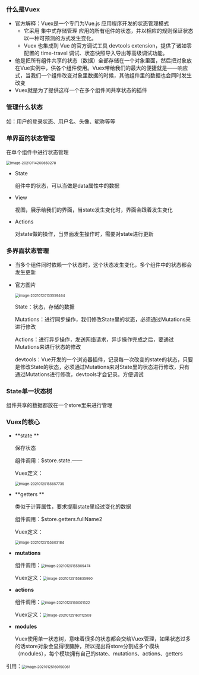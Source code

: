 ### 什么是Vuex

* 官方解释：Vuex是一个专门为Vue.js 应用程序开发的状态管理模式	
  * 它采用 集中式存储管理 应用的所有组件的状态，并以相应的规则保证状态以一种可预测的方式发生变化。
  * Vuex 也集成到 Vue 的官方调试工具 devtools extension，提供了诸如零配置的 time-travel 调试、状态快照导入导出等高级调试功能。
* 他是把所有组件共享的状态（数据）全部存储在一个对象里面，然后把对象放在Vue实例中，供各个组件使用。Vuex带给我们的最大的便捷就是——响应式，当我们一个组件改变对象里数据的时候，其他组件里的数据也会同时发生改变
* Vuex就是为了提供这样一个在多个组件间共享状态的插件

### 管理什么状态

如：用户的登录状态、用户名、头像、昵称等等

### 单界面的状态管理

在单个组件中进行状态管理

<img src="C:\Users\zhuwanning\AppData\Roaming\Typora\typora-user-images\image-20210114200650278.png" alt="image-20210114200650278" style="zoom:67%;" />

* State  

  组件中的状态，可以当做是data属性中的数据

* View

  视图，展示给我们的界面，当state发生变化时，界面会跟着发生变化

* Actions

  对state做的操作，当界面发生操作时，需要对state进行更新

### 多界面状态管理

* 当多个组件同时依赖一个状态时，这个状态发生变化，多个组件中的状态都会发生更新

* 官方图片

  <img src="C:\Users\zhuwanning\AppData\Roaming\Typora\typora-user-images\image-20210120133559464.png" alt="image-20210120133559464" style="zoom:67%;" />

  State：状态，存储的数据

  Mutations：进行同步操作，我们修改State里的状态，必须通过Mutations来进行修改

  Actions：进行异步操作，发送网络请求，异步操作完成之后，要通过Mutations来进行状态的修改

  devtools：Vue开发的一个浏览器插件，记录每一次改变的state的状态，只要是修改State的状态，必须通过Mutations来对State里的状态进行修改，只有通过Mutations进行修改，devtools才会记录。方便调试

### State单一状态树

组件共享的数据都放在一个store里来进行管理

### Vuex的核心

* **state **

  保存状态

  组件调用：$store.state.——

  Vuex定义：

  <img src="C:\Users\zhuwanning\AppData\Roaming\Typora\typora-user-images\image-20210125155657735.png" alt="image-20210125155657735" style="zoom:67%;" />

* **getters **

  类似于计算属性，要求提取state里经过变化的数据

  组件调用：$store.getters.fullName2

  Vuex定义：

  <img src="C:\Users\zhuwanning\AppData\Roaming\Typora\typora-user-images\image-20210125155603184.png" alt="image-20210125155603184" style="zoom:67%;" />

* **mutations**

  组件调用：<img src="C:\Users\zhuwanning\AppData\Roaming\Typora\typora-user-images\image-20210125155809474.png" alt="image-20210125155809474" style="zoom:67%;" />

  Vuex定义：<img src="C:\Users\zhuwanning\AppData\Roaming\Typora\typora-user-images\image-20210125155835990.png" alt="image-20210125155835990" style="zoom:67%;" />

* **actions**

  组件调用：<img src="C:\Users\zhuwanning\AppData\Roaming\Typora\typora-user-images\image-20210125160001522.png" alt="image-20210125160001522" style="zoom:67%;" />

  Vuex定义：<img src="C:\Users\zhuwanning\AppData\Roaming\Typora\typora-user-images\image-20210125160112508.png" alt="image-20210125160112508" style="zoom:67%;" />

* **modules**

  Vuex使用单一状态树，意味着很多的状态都会交给Vuex管理，如果状态过多的话store对象会显得很臃肿，所以提出将store分割成多个模块（modules），每个模块拥有自己的state、mutations、actions、getters

引用：<img src="C:\Users\zhuwanning\AppData\Roaming\Typora\typora-user-images\image-20210125160150061.png" alt="image-20210125160150061" style="zoom:67%;" />

